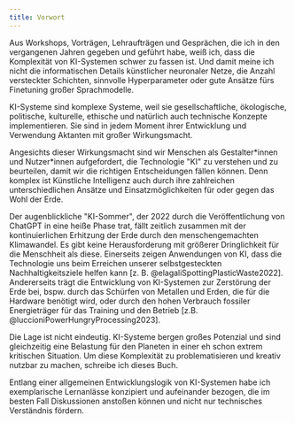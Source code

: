 ```yaml
---
title: Vorwort
---
```


Aus Workshops, Vorträgen, Lehraufträgen und Gesprächen, die ich in den vergangenen Jahren gegeben und geführt habe, weiß ich, dass die Komplexität von KI-Systemen schwer zu fassen ist. Und damit meine ich nicht die informatischen Details künstlicher neuronaler Netze, die Anzahl versteckter Schichten, sinnvolle Hyperparameter oder gute Ansätze fürs Finetuning großer Sprachmodelle.

KI-Systeme sind komplexe Systeme, weil sie gesellschaftliche, ökologische, politische, kulturelle, ethische und natürlich auch technische Konzepte implementieren. Sie sind in jedem Moment ihrer Entwicklung und Verwendung Aktanten mit großer Wirkungsmacht.

Angesichts dieser Wirkungsmacht sind wir Menschen als Gestalter\*innen und Nutzer\*innen aufgefordert, die Technologie "KI" zu verstehen und zu beurteilen, damit wir die richtigen Entscheidungen fällen können. Denn komplex ist Künstliche Intelligenz auch durch ihre zahlreichen unterschiedlichen Ansätze und Einsatzmöglichkeiten für oder gegen das Wohl der Erde.

Der augenblickliche "KI-Sommer", der 2022 durch die Veröffentlichung von ChatGPT in eine heiße Phase trat, fällt zeitlich zusammen mit der kontinuierlichen Erhitzung der Erde durch den menschengemachten Klimawandel. Es gibt keine Herausforderung mit größerer Dringlichkeit für die Menschheit als diese. Einerseits zeigen Anwendungen von KI, dass die Technologie uns beim Erreichen unserer selbstgesteckten Nachhaltigkeitsziele helfen kann [z. B. @elagaliSpottingPlasticWaste2022]. Andererseits trägt die Entwicklung von KI-Systemen zur Zerstörung der Erde bei, bspw. durch das Schürfen von Metallen und Erden, die für die Hardware benötigt wird, oder durch den hohen Verbrauch fossiler Energieträger für das Training und den Betrieb [z.B. @luccioniPowerHungryProcessing2023].

Die Lage ist nicht eindeutig. KI-Systeme bergen großes Potenzial und sind gleichzeitig eine Belastung für den Planeten in einer eh schon extrem kritischen Situation. Um diese Komplexität zu problematisieren und kreativ nutzbar zu machen, schreibe ich dieses Buch. 

Entlang einer allgemeinen Entwicklungslogik von KI-Systemen habe ich exemplarische Lernanlässe konzipiert und aufeinander bezogen, die im besten Fall Diskussionen anstoßen können und nicht nur technisches Verständnis fördern.
